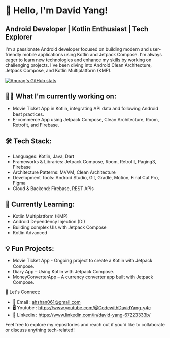 # 👋 Hello, I'm David Yang!
## Android Developer | Kotlin Enthusiast | Tech Explorer

I'm a passionate Android developer focused on building modern and user-friendly mobile applications using Kotlin and Jetpack Compose. I'm always eager to learn new technologies and enhance my skills by working on challenging projects. I've been diving into Android Clean Architecture, Jetpack Compose, and Kotlin Multiplatform (KMP).

[![Anurag's GitHub stats](https://github-readme-stats.vercel.app/api?username=soemoeaung060)](https://github.com/anuraghazra/github-readme-stats)

## 👨‍💻 What I'm currently working on:
- Movie Ticket App in Kotlin, integrating API data and following Android best practices.
- E-commerce App using Jetpack Compose, Clean Architecture, Room, Retrofit, and Firebase.

## 🛠️ Tech Stack:
- Languages: Kotlin, Java, Dart
- Frameworks & Libraries: Jetpack Compose, Room, Retrofit, Paging3, Firebase
- Architecture Patterns: MVVM, Clean Architecture
- Development Tools: Android Studio, Git, Gradle, Motion, Final Cut Pro, Figma
- Cloud & Backend: Firebase, REST APIs

## 🌱 Currently Learning:
- Kotlin Multiplatform (KMP)
- Android Dependency Injection (DI)
- Building complex UIs with Jetpack Compose
- Kotlin Advanced

## 💡 Fun Projects:
- Movie Ticket App - Ongoing project to create a Kotlin with Jetpack Compose.
- Diary App – Using Kotlin with Jetpack Compose.
- MoneyConverterApp – A currency converter app built with Jetpack Compose.

💬 Let's Connect:
- 📧 Email : ahshan061@gmail.com
- 🖥 Youtube : https://www.youtube.com/@CodewithDavidYang-y4c
- 🔗 Linkedin : https://www.linkedin.com/in/david-yang-67223333b/

Feel free to explore my repositories and reach out if you'd like to collaborate or discuss anything tech-related!
